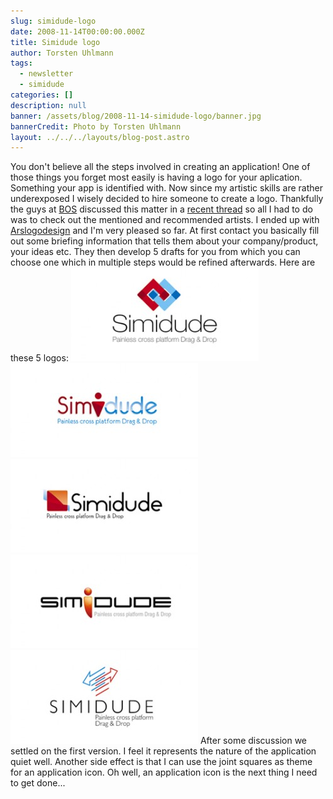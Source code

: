 ```yaml
---
slug: simidude-logo
date: 2008-11-14T00:00:00.000Z
title: Simidude logo
author: Torsten Uhlmann
tags:
  - newsletter
  - simidude
categories: []
description: null
banner: /assets/blog/2008-11-14-simidude-logo/banner.jpg
bannerCredit: Photo by Torsten Uhlmann
layout: ../../../layouts/blog-post.astro
---
```


You don't believe all the steps involved in creating an application! One of those things you forget most easily is having a logo for your aplication. Something your app is identified with. Now since my artistic skills are rather underexposed I wisely decided to hire someone to create a logo. Thankfully the guys at [BOS](http://discuss.joelonsoftware.com/default.asp?biz) discussed this matter in a [recent thread](http://discuss.joelonsoftware.com/default.asp?biz.5.690389.10) so all I had to do was to check out the mentioned and recommended artists. I ended up with [Arslogodesign](http://www.ars-logo-design.com/) and I'm very pleased so far. At first contact you basically fill out some briefing information that tells them about your company/product, your ideas etc. They then develop 5 drafts for you from which you can choose one which in multiple steps would be refined afterwards. Here are these 5 logos: [![](./logo_1-300x150.jpg "logo_1")](./logo_1.jpg) [![](./logo_2-300x150.jpg "logo_2")](./logo_2.jpg) [![](./logo_3-300x150.jpg "logo_3")](./logo_3.jpg) [![](./logo_4-300x150.jpg "logo_4")](./logo_4.jpg) [![](./logo_5-300x150.jpg "logo_5")](./logo_5.jpg) After some discussion we settled on the first version. I feel it represents the nature of the application quiet well. Another side effect is that I can use the joint squares as theme for an application icon. Oh well, an application icon is the next thing I need to get done...
